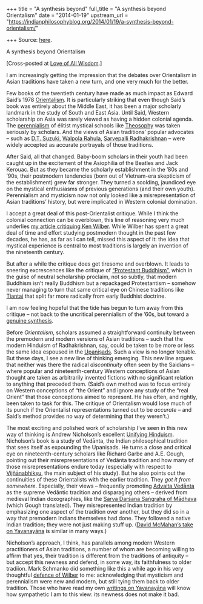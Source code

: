 +++
title = "A synthesis beyond"
full_title = "A synthesis beyond Orientalism"
date = "2014-01-19"
upstream_url = "https://indianphilosophyblog.org/2014/01/19/a-synthesis-beyond-orientalism/"

+++
Source: [here](https://indianphilosophyblog.org/2014/01/19/a-synthesis-beyond-orientalism/).

A synthesis beyond Orientalism

\[Cross-posted at [Love of All
Wisdom](http://loveofallwisdom.com/blog/2014/01/a-synthesis-beyond-orientalism/%20‎).\]

I am increasingly getting the impression that the debates over
Orientalism in Asian traditions have taken a new turn, and one very much
for the better.

Few books of the twentieth century have made as much impact as Edward
Said’s 1978
[Orientalism](http://en.wikipedia.org/wiki/Orientalism_(book)). It is
particularly striking that even though Said’s book was entirely about
the Middle East, it has been a major scholarly landmark in the study of
South and East Asia. Until Said, Western scholarship on Asia was rarely
viewed as having a hidden colonial agenda. The
[perennialism](http://loveofallwisdom.com/blog/2010/10/perennial-questions/)
of élitist mystical schools like
[Theosophy](http://en.wikipedia.org/wiki/Theosophy) was taken seriously
by scholars. And the views of Asian traditions’ popular advocates – such
as [D.T. Suzuki](http://en.wikipedia.org/wiki/D._T._Suzuki), [Walpola
Rahula](http://en.wikipedia.org/wiki/Walpola_Rahula), [Sarvepalli
Radhakrishnan](http://en.wikipedia.org/wiki/Sarvepalli_Radhakrishnan) –
were widely accepted as accurate portrayals of those traditions.

After Said, all that changed. Baby-boom scholars in their youth had been
caught up in the excitement of the Asiophilia of the Beatles and Jack
Kerouac. But as they became the scholarly establishment in the ’80s and
’90s, their postmodern tendencies (born out of Vietnam-era skepticism of
the establishment) grew far stronger. They turned a scolding, jaundiced
eye on the mystical enthusiasms of previous generations (and their own
youth). Perennialism and mysticism now not only looked like a
misrepresentation of Asian traditions’ history, but were implicated in
Western colonial domination.

I accept a great deal of this post-Orientalist critique. While I think
the colonial connection can be overblown, this line of reasoning very
much underlies [my article critiquing Ken
Wilber](http://loveofallwisdom.com/blog/2012/09/precis-of-beyond-enacted-experiences/).
While Wilber has spent a great deal of time and effort studying
postmodern thought in the past few decades, he has, as far as I can
tell, missed this aspect of it: the idea that mystical experience is
central to most traditions is largely an invention of the nineteenth
century.

But after a while the critique does get tiresome and overblown. It leads
to sneering excrescences like the critique of [“Protestant
Buddhism”](http://loveofallwisdom.com/blog/2010/05/anti-protestant-presuppositions-in-the-study-of-buddhism/),
which in the guise of neutral scholarship proclaim, not so subtly, that
modern Buddhism isn’t really Buddhism but a repackaged Protestantism –
somehow never managing to turn that same critical eye on Chinese
traditions like
[Tiantai](http://loveofallwisdom.com/blog/2009/07/yavanayana-buddhism-a-defence/)
that split far more radically from early Buddhist doctrine.

I am now feeling hopeful that the tide has begun to turn away from this
critique – not back to the uncritical perennialism of the ’60s, but
toward a [genuine
synthesis](http://loveofallwisdom.com/blog/2010/09/virtuous-and-vicious-means/).

Before *Orientalism*, scholars assumed a straightforward continuity
between the premodern and modern versions of Asian traditions – such
that the modern Hinduism of Radhakrishnan, say, could be taken to be
more or less the same idea espoused in the
[Upaniṣads](http://en.wikipedia.org/wiki/Upanishads). Such a view is no
longer tenable. But these days, I see a new line of thinking emerging.
This new line argues that neither was there the radical *discontinuity*
often seen by the Saidians – where popular and nineteenth-century
Western conceptions of Asian thought are taken as arbitrarily invented
fictions with no significant relation to anything that preceded them.
(Said’s own method was to focus entirely on Western conceptions of “the
Orient” and ignore any study of the “real Orient” that those conceptions
aimed to represent. He has often, and rightly, been taken to task for
this. The critique of Orientalism would lose much of its punch if the
Orientalist representations turned out to be *accurate* – and Said’s
method provides no way of determining that they weren’t.)

The most exciting and polished work of scholarship I’ve seen in this new
way of thinking is Andrew Nicholson’s excellent [Unifying
Hinduism](http://www.amazon.com/Unifying-Hinduism-Philosophy-Intellectual-Disciplines/dp/0231149867).
Nicholson’s book is a study of Vedānta, the Indian philosophical
tradition that sees itself as expounding the Upaniṣads. He turns a close
and critical eye on nineteenth-century scholars like Richard Garbe and
A.E. Gough, pointing out their misrepresentations of Vedānta tradition
and how many of those misrepresentations endure today (especially with
respect to [Vijñānabhikṣu](http://en.wikipedia.org/wiki/Vijnanabhiksu),
the main subject of his study). But he also points out the continuities
of these Orientalists with the earlier tradition. They *got it from
somewhere*. Especially, their views – frequently promoting [Advaita
Vedānta](http://www.iep.utm.edu/adv-veda/) as the supreme Vedāntic
tradition and disparaging others – derived from medieval Indian
doxographies, like the [Sarva Darśana Saṅgraha of
Mādhava](https://openlibrary.org/works/OL7892418W/The_Sarva-Darsana-Samgraha)
(which Gough translated). They misrepresented Indian tradition by
emphasizing one aspect of the tradition over another, but they did so in
a way that premodern Indians themselves had done. They followed a native
Indian tradition; they were not just making stuff up. ([David McMahan’s
take on
Yavanayāna](http://loveofallwisdom.com/blog/2011/09/the-story-of-buddhisms-descent/)
is similar in many ways.)

Nicholson’s approach, I think, has parallels among modern Western
practitioners of Asian traditions, a number of whom are becoming willing
to affirm that yes, their tradition is different from the traditions of
antiquity – but accept this newness and defend, in some way, its
faithfulness to older tradiion. Mark Schmanko did something like this a
while ago in his very thoughtful [defence of
Wilber](http://loveofallwisdom.com/blog/2012/10/a-way-forward-for-wilber/)
to me: acknowledging that mysticism and perennialism were new and
modern, but still tying them back to older tradition. Those who have
read my own [writings on
Yavanayāna](http://loveofallwisdom.com/blog/2009/07/yavanayana-buddhism-a-defence/)
will know how sympathetic I am to this view: its newness does not make
it bad.
